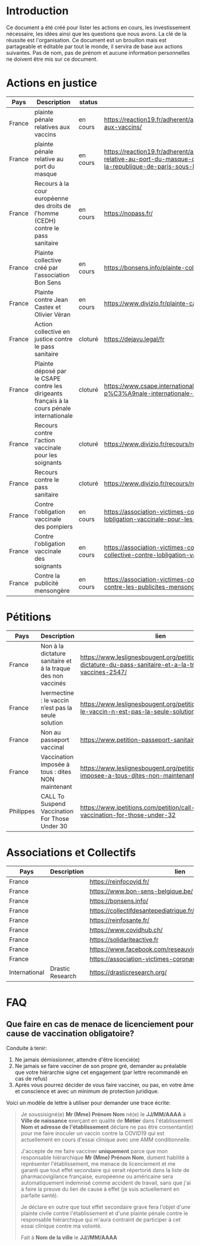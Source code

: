 # Introduction 

Ce document a été créé pour lister les actions en cours, les investissement nécessaire,
les idées ainsi que les questions que nous avons. La clé de la réussite est l'organisation.
Ce document est un brouillon mais est partageable et éditable par tout le monde, il servira
de base aux actions suivantes. Pas de nom, pas de prénom et aucune information personnelles
ne doivent être mis sur ce document.

# Actions en justice

| Pays | Description | status | lien |
|------|-------------|--------|------|
| France | plainte pénale relatives aux vaccins | en cours | https://reaction19.fr/adherent/ad-plaintes/plainte-penale-relative-aux-vaccins/
| France | plainte pénale relative au port du masque | en cours | https://reaction19.fr/adherent/ad-plaintes/plainte-masques/plainte-relative-au-port-du-masque-deposee-aupres-du-procureur-de-la-republique-de-paris-sous-le-numero-20323000756/
| France | Recours à la cour européenne des droits de l'homme (CEDH) contre le pass sanitaire | en cours | https://nopass.fr/
| France | Plainte collective créé par l'association Bon Sens | en cours | https://bonsens.info/plainte-collective-suite-a-vaccination/
| France | Plainte contre Jean Castex et Olivier Véran | en cours | https://www.divizio.fr/plainte-castex-veran/
| France | Action collective en justice contre le pass sanitaire | cloturé | https://dejavu.legal/fr
| France | Plainte déposé par le CSAPE contre les dirigeants français à la cours pénale internationale | cloturé | https://www.csape.international/post/655603819819008000/cour-p%C3%A9nale-internationale-cpi
| France | Recours contre l'action vaccinale pour les soignants | cloturé | https://www.divizio.fr/recours/recours-obligation-vaccinale/
| France | Recours contre le pass sanitaire | cloturé | https://www.divizio.fr/recours/recours-pass-sanitaire/
| France | Contre l'obligation vaccinale des pompiers | en cours | https://association-victimes-coronavirus-france.org/contre-lobligation-vaccinale-pour-les-sapeurs-pompiers/
| France | Contre l'obligation vaccinale des soignants | en cours | https://association-victimes-coronavirus-france.org/action-collective-contre-lobligation-vaccinale-pour-soignants/
| France | Contre la publicité mensongère | en cours | https://association-victimes-coronavirus-france.org/plainte-contre-les-publicites-mensongeres-sur-vaccins-covid19/
    
# Pétitions

| Pays | Description | lien |
|------|-------------|------|
| France | Non à la dictature sanitaire et à la traque des non vaccinés | https://www.leslignesbougent.org/petitions/non-a-la-dictature-du-pass-sanitaire-et-a-la-traque-des-non-vaccines-2547/
| France | Ivermectine : le vaccin n’est pas la seule solution | https://www.leslignesbougent.org/petitions/ivermectine-le-vaccin-n-est-pas-la-seule-solution-2444/
| France | Non au passeport vaccinal | https://www.petition-passeport-sanitaire.com/
| France | Vaccination imposée à tous : dites NON maintenant | https://www.leslignesbougent.org/petitions/vaccination-imposee-a-tous-dites-non-maintenant-2342/
| Philippes | CALL To Suspend Vaccination For Those Under 30 | https://www.ipetitions.com/petition/call-to-suspend-vaccination-for-those-under-32

# Associations et Collectifs

| Pays | Description | lien |
|------|-------------|------|
| France |  | https://reinfocovid.fr/
| France |  | https://www.bon-sens-belgique.be/
| France |  | https://bonsens.info/
| France |  | https://collectifdesantepediatrique.fr/
| France |  | https://reinfosante.fr/
| France |  | https://www.covidhub.ch/
| France |  | https://solidariteactive.fr
| France |  | https://www.facebook.com/reseauvictimesdaccidentsvaccinaux
| France |  | https://association-victimes-coronavirus-france.org/
| International | Drastic Research | https://drasticresearch.org/

# FAQ

## Que faire en cas de menace de licenciement pour cause de vaccination obligatoire?

Conduite à tenir:

1. Ne jamais démissionner, attendre d'être licencié(e)
2. Ne jamais se faire vacciner de son propre gré, demander au préalable que votre hiérarchie signe cet engagement (par lettre recommandé en cas de refus)
3. Après vous pourrez décider de vous faire vacciner, ou pas, en votre âme et conscience et avec un minimum de protection juridique.

Voici un modèle de lettre à utiliser pour demander une trace écrite:

> Je soussisigné(e) **Mr (Mme) Prénom Nom** né(e) le **JJ/MM/AAAA** à **Ville de naissance** exerçant en qualité de **Métier** dans l'établissement **Nom et adresse de l'établissement** déclare ne pas être consentant(e) pour me faire inoculer un vaccin contre la COVID19  qui est actuellement en cours d'essai clinique avec une AMM conditionnelle.
>
> J'accepte de me faire vacciner __uniquement__ parce que mon responsable hiérarchique **Mr (Mme) Prénom Nom**, dument habilité à représenter l'établissement, me menace de licenciement et me garanti que tout effet secondaire qui serait répertorié dans la liste de pharmacovigilance française, européenne ou américaine sera automatiquement indemnisé comme accident de travail, sans que j'ai à faire la preuve du lien de cause à effet (je suis actuellement en parfaite santé).
>
> Je déclare en outre que tout effet secondaire grave fera l'objet d'une plainte civile contre l'établissement et d'une plainte pénale contre le responsable hiérarchique qui m'aura contraint de participer à cet essai clinique contre ma volonté.
>
> Fait à **Nom de la ville** le **JJ//MM/AAAA**
